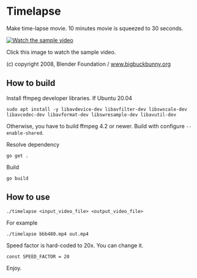 # Timelapse

Make time-lapse movie. 10 minutes movie is squeezed to 30 seconds.

[![Watch the sample video](https://img.youtube.com/vi/Et1FjP9R_Uc/hqdefault.jpg)](https://youtu.be/Et1FjP9R_Uc)

Click this image to watch the sample video.

(c) copyright 2008, Blender Foundation / www.bigbuckbunny.org

## How to build

Install ffmpeg developer libraries.
If Ubuntu 20.04

```
sudo apt install -y libavdevice-dev libavfilter-dev libswscale-dev libavcodec-dev libavformat-dev libswresample-dev libavutil-dev
```

Otherwise, you have to build ffmpeg 4.2 or newer.  Build with configure `--enable-shared`.

Resolve dependency

```
go get .
```

Build

```
go build
```

## How to use

```
./timelapse <input_video_file> <output_video_file>
```

For example

```
./timelapse bbb480.mp4 out.mp4
```

Speed factor is hard-coded to 20x.
You can change it.

```
const SPEED_FACTOR = 20
```

Enjoy.
